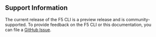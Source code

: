## Support Information

The current release of the F5 CLI is a preview release and is community-supported. To provide feedback on the F5 CLI or this documentation, you can file a [GitHub Issue](https://github.com/f5devcentral/f5-cli/issues).
